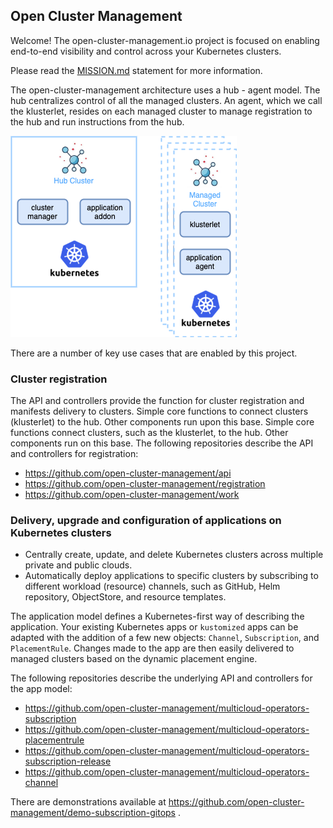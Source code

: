 
## Open Cluster Management

Welcome! The open-cluster-management.io project is focused on enabling end-to-end visibility and control across your Kubernetes clusters.

Please read the [MISSION.md](MISSION.md) statement for more information.

The open-cluster-management architecture uses a hub - agent model. The hub centralizes control of all the managed clusters. An agent, which we call the klusterlet, resides on each managed cluster to manage registration to the hub and run instructions from the hub.


![image](assets/ocm-arch.png)

There are a number of key use cases that are enabled by this project.

### Cluster registration

The API and controllers provide the function for cluster registration and manifests delivery to clusters. Simple core functions to connect clusters (klusterlet) to the hub. Other components run upon this base. Simple core functions connect clusters, such as the klusterlet, to the hub. Other components run on this base. The following repositories describe the API and controllers for registration:

* https://github.com/open-cluster-management/api
* https://github.com/open-cluster-management/registration
* https://github.com/open-cluster-management/work

### Delivery, upgrade and configuration of applications on Kubernetes clusters

* Centrally create, update, and delete Kubernetes clusters across multiple private and public clouds.
* Automatically deploy applications to specific clusters by subscribing to different workload (resource) channels, such as GitHub, Helm repository, ObjectStore, and resource templates.

The application model defines a Kubernetes-first way of describing the application. Your existing Kubernetes apps or `kustomized` apps can be adapted with the addition of a few new objects: `Channel`, `Subscription`, and `PlacementRule`. Changes made to the app are then easily delivered to managed clusters based on the dynamic placement engine.

The following repositories describe the underlying API and controllers for the app model:

* https://github.com/open-cluster-management/multicloud-operators-subscription
* https://github.com/open-cluster-management/multicloud-operators-placementrule
* https://github.com/open-cluster-management/multicloud-operators-subscription-release
* https://github.com/open-cluster-management/multicloud-operators-channel

There are demonstrations available at https://github.com/open-cluster-management/demo-subscription-gitops .
